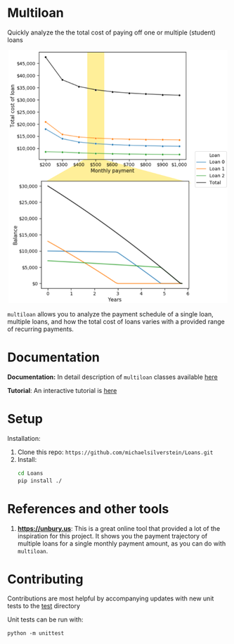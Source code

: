 # Multiloan

Quickly analyze the the total cost of paying off one or multiple (student) loans


<p align="center">
  <img width="500" height="576" src="data/figures/multiloan_home.png"></img>
</p>


`multiloan` allows you to analyze the payment schedule of a single loan, multiple loans, and how the total cost of loans varies with a provided range of recurring payments.

# Documentation
**Documentation:** In detail description of `multiloan` classes available [here](Documentation.md)

**Tutorial**: An interactive tutorial is  [here](tutorial.ipynb)

# Setup
Installation:
1. Clone this repo: `https://github.com/michaelsilverstein/Loans.git`
2. Install:
    ```bash
    cd Loans
    pip install ./
    ```

# References and other tools
1. **https://unbury.us**: This is a great online tool that provided a lot of the inspiration for this project. It shows you the payment trajectory of multiple loans for a single monthly payment amount, as you can do with `multiloan`.

# Contributing
Contributions are most helpful by accompanying updates with new unit tests to the [test](test/) directory

Unit tests can be run with:

    python -m unittest